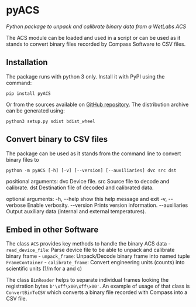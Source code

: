 pyACS
=====

_Python package to unpack and calibrate binary data from a WetLabs ACS_

The ACS module can be loaded and used in a script or can be used as it stands to convert binary files recorded by Compass Software to CSV files.

## Installation
The package runs with python 3 only. Install it with PyPI using the command:

    pip install pyACS

Or from the sources available on [GitHub repository](https://github.com/OceanOptics/pyACS/).
The distribution archive can be generated using:

    python3 setup.py sdist bdist_wheel

## Convert binary to CSV files
The package can be used as it stands from the command line to convert binary files to 

    python -m pyACS [-h] [-v] [--version] [--auxiliaries] dvc src dst

positional arguments:
  dvc            Device file.
  src            Source file to decode and calibrate.
  dst            Destination file of decoded and calibrated data.

optional arguments:
  -h, --help     show this help message and exit
  -v, --verbose  Enable verbosity.
  --version      Prints version information.
  --auxiliaries  Output auxiliary data (internal and external temperatures).

## Embed in other Software
The class `ACS` provides key methods to handle the binary ACS data
    - `read_device_file`: Parse device file to be able to unpack and calibrate binary frame
    - `unpack_frame`: Unpack/Decode binary frame into named tuple `FrameContainer`
    - `calibrate_frame`: Convert engineering units (counts) into scientific units (1/m for a and c)

The class `BinReader` helps to separate individual frames looking the registration bytes `b'\xff\x00\xff\x00'`. An example of usage of that class is `ConvertBinToCSV` which converts a binary file recorded with Compass into a CSV file. 
